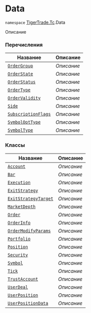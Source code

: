 
# Data

`namespace` [TigerTrade.Tc](../TigerTrade.Tc.md).Data

Описание


### Перечисления
| Название | Описание |
| --- | --- |
| [`OrderGroup`](./Data/OrderGroup.cs.md) | *Описание* |
| [`OrderState`](./Data/OrderState.cs.md) | *Описание* |
| [`OrderStatus`](./Data/OrderStatus.cs.md) | *Описание* |
| [`OrderType`](./Data/OrderType.cs.md) | *Описание* |
| [`OrderValidity`](./Data/OrderValidity.cs.md) | *Описание* |
| [`Side`](./Data/Side.cs.md) | *Описание* |
| [`SubscriptionFlags`](./Data/SubscriptionFlags.cs.md) | *Описание* |
| [`SymbolOptType`](./Data/SymbolOptType.cs.md) | *Описание* |
| [`SymbolType`](./Data/SymbolType.cs.md) | *Описание* |

### Классы
| Название | Описание |
| --- | --- |
| [`Account`](./Data/Account.cs.md) | *Описание* |
| [`Bar`](./Data/Bar.cs.md) | *Описание* |
| [`Execution`](./Data/Execution.cs.md) | *Описание* |
| [`ExitStrategy`](./Data/ExitStrategy.cs.md) | *Описание* |
| [`ExitStrategyTarget`](./Data/ExitStrategyTarget.cs.md) | *Описание* |
| [`MarketDepth`](./Data/MarketDepth.cs.md) | *Описание* |
| [`Order`](./Data/Order.cs.md) | *Описание* |
| [`OrderInfo`](./Data/OrderInfo.cs.md) | *Описание* |
| [`OrderModifyParams`](./Data/OrderModifyParams.cs.md) | *Описание* |
| [`Portfolio`](./Data/Portfolio.cs.md) | *Описание* |
| [`Position`](./Data/Position.cs.md) | *Описание* |
| [`Security`](./Data/Security.cs.md) | *Описание* |
| [`Symbol`](./Data/Symbol.cs.md) | *Описание* |
| [`Tick`](./Data/Tick.cs.md) | *Описание* |
| [`TrustAccount`](./Data/TrustAccount.cs.md) | *Описание* |
| [`UserDeal`](./Data/UserDeal.cs.md) | *Описание* |
| [`UserPosition`](./Data/UserPosition.cs.md) | *Описание* |
| [`UserPositionData`](./Data/UserPositionData.cs.md) | *Описание* |
